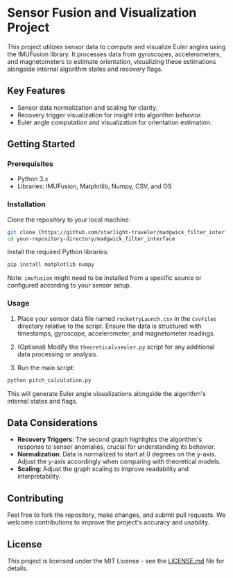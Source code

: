# Sensor Fusion and Visualization Project

This project utilizes sensor data to compute and visualize Euler angles using the IMUFusion library. It processes data from gyroscopes, accelerometers, and magnetometers to estimate orientation, visualizing these estimations alongside internal algorithm states and recovery flags.

## Key Features

- Sensor data normalization and scaling for clarity.
- Recovery trigger visualization for insight into algorithm behavior.
- Euler angle computation and visualization for orientation estimation.

## Getting Started

### Prerequisites

- Python 3.x
- Libraries: IMUFusion, Matplotlib, Numpy, CSV, and OS

### Installation

Clone the repository to your local machine:

```bash
git clone (https://github.com/starlight-traveler/madgwick_filter_interface.git)
cd your-repository-directory/madgwick_filter_interface
```

Install the required Python libraries:

```bash
pip install matplotlib numpy
```

Note: `imufusion` might need to be installed from a specific source or configured according to your sensor setup.

### Usage

1. Place your sensor data file named `rocketryLaunch.csv` in the `csvFiles` directory relative to the script. Ensure the data is structured with timestamps, gyroscope, accelerometer, and magnetometer readings.

2. (Optional) Modify the `theoreticalvseuler.py` script for any additional data processing or analysis.

3. Run the main script:

```bash
python pitch_calculation.py
```

This will generate Euler angle visualizations alongside the algorithm's internal states and flags.

## Data Considerations

- **Recovery Triggers**: The second graph highlights the algorithm's response to sensor anomalies, crucial for understanding its behavior.
- **Normalization**: Data is normalized to start at 0 degrees on the y-axis. Adjust the y-axis accordingly when comparing with theoretical models.
- **Scaling**: Adjust the graph scaling to improve readability and interpretability.

## Contributing

Feel free to fork the repository, make changes, and submit pull requests. We welcome contributions to improve the project's accuracy and usability.

## License

This project is licensed under the MIT License - see the [LICENSE.md](LICENSE.md) file for details.
